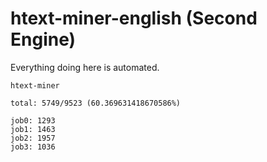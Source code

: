 # htext-miner-english (Second Engine)

Everything doing here is automated.

```
htext-miner

total: 5749/9523 (60.369631418670586%)

job0: 1293
job1: 1463
job2: 1957
job3: 1036
```